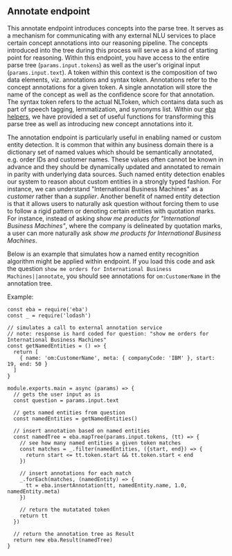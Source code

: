 ## Annotate endpoint

This annotate endpoint introduces concepts into the parse tree. It serves as a mechanism for communicating with any external NLU services to place certain concept annotations into our reasoning pipeline. The concepts introduced into the tree during this process will serve as a kind of starting point for reasoning. Within this endpoint, you have access to the entire parse tree (`params.input.tokens`) as well as the user's original input (`params.input.text`). A token within this context is the composition of two data elements, viz. annotations and syntax token. Annotations refer to the concept annotations for a given token. A single annotation will store the name of the concept as well as the confidence score for that annotation. The syntax token refers to the actual NLToken, which contains data such as part of speech tagging, lemmatization, and synonyms list. Within our [eba helpers](../NodeHelpers.md), we have provided a set of useful functions for transforming this parse tree as well as introducing new concept annotations into it. 

The annotation endpoint is particularly useful in enabling named or custom entity detection. It is common that within any business domain there is a dictionary set of named values which should be semantically annotated, e.g. order IDs and customer names. These values often cannot be known in advance and they should be dynamically updated and annotated to remain in parity with underlying data sources. Such named entity detection enables our system to reason about custom entities in a strongly typed fashion. For instance, we can understand "International Business Machines" as a _customer_ rather than a _supplier_. Another benefit of named entity detection is that it allows users to naturally ask question without forcing them to use to follow a rigid pattern or denoting certain entities with quotation marks. For instance, instead of asking _show me products for "International Business Machines"_, where the company is delineated by quotation marks, a user can more naturally ask _show me products for International Business Machines_. 

Below is an example that simulates how a named entity recognition algorithm might be applied within endpoint. If you load this code and ask the question `show me orders for International Business Machines||annotate`, you should see annotations for `om:CustomerName` in the annotation tree. 

Example:

```
const eba = require('eba')
const _ = require('lodash')

// simulates a call to external annotation service
// note: response is hard coded for question: "show me orders for International Business Machines"
const getNamedEntities = () => {
  return [
    { name: 'om:CustomerName', meta: { companyCode: 'IBM' }, start: 19, end: 50 }
  ]
}

module.exports.main = async (params) => {
  // gets the user input as is
  const question = params.input.text
  
  // gets named entities from question
  const namedEntities = getNamedEntities()
  
  // insert annotation based on named entities
  const namedTree = eba.mapTree(params.input.tokens, (tt) => {
    // see how many named entities a given token matches
    const matches = _.filter(namedEntities, ({start, end}) => {
      return start <= tt.token.start && tt.token.start < end
    })
    
    // insert annotations for each match
    _.forEach(matches, (namedEntity) => {
      tt = eba.insertAnnotation(tt, namedEntity.name, 1.0, namedEntity.meta)
    })

    // return the mutatated token
    return tt
  })
  
  // return the annotation tree as Result
  return new eba.Result(namedTree)
}
```

